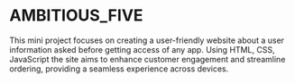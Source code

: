 # AMBITIOUS_FIVE
This mini project focuses on creating a user-friendly website about a user information asked before getting access of any app. Using HTML, CSS, JavaScript the site aims to enhance customer engagement and streamline ordering, providing a seamless experience across devices.
